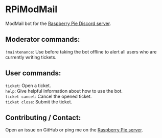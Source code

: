 # RPiModMail
ModMail bot for the [Raspberry Pie Discord server](https://discord.gg/rvH8DsRmFy).

## Moderator commands:
`!maintenance`: Use before taking the bot offline to alert all users who are currently writing tickets.

## User commands:
`ticket`: Open a ticket. \
`help`: Give helpful information about how to use the bot. \
`ticket cancel`: Cancel the opened ticket. \
`ticket close`: Submit the ticket.

## Contributing / Contact:
Open an issue on GitHub or ping me on the [Raspberry Pie server](https://discord.gg/rvH8DsRmFy).
